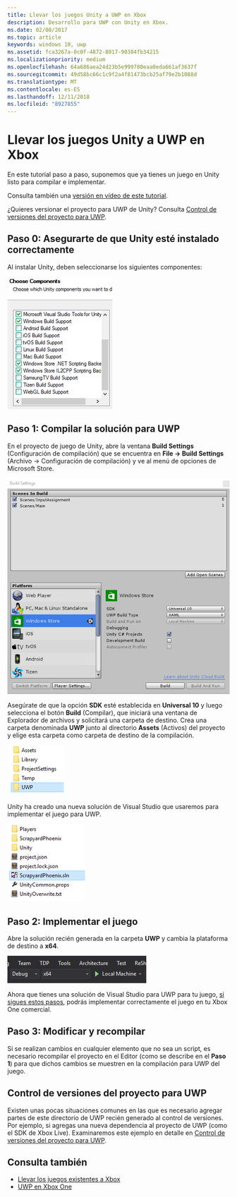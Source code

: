 ```yaml
---
title: Llevar los juegos Unity a UWP en Xbox
description: Desarrollo para UWP con Unity en Xbox.
ms.date: 02/08/2017
ms.topic: article
keywords: windows 10, uwp
ms.assetid: fca3267a-0c0f-4872-8017-90384fb34215
ms.localizationpriority: medium
ms.openlocfilehash: 64a686aea24d23b5e999780eaa0eda661af3637f
ms.sourcegitcommit: 49d58bc66c1c9f2a4f81473bcb25af79e2b1088d
ms.translationtype: MT
ms.contentlocale: es-ES
ms.lasthandoff: 12/11/2018
ms.locfileid: "8927855"
---
```

# <a name="bringing-unity-games-to-uwp-on-xbox"></a>Llevar los juegos Unity a UWP en Xbox


En este tutorial paso a paso, suponemos que ya tienes un juego en Unity listo para compilar e implementar.

Consulta también una [versión en vídeo de este tutorial](https://www.youtube.com/watch?v=f0Ptvw7k-CE).

¿Quieres versionar el proyecto para UWP de Unity? Consulta [Control de versiones del proyecto para UWP](development-lanes-unity-versioning.md).

## <a name="step-0-ensure-unity-is-installed-correctly"></a>Paso 0: Asegurarte de que Unity esté instalado correctamente

Al instalar Unity, deben seleccionarse los siguientes componentes:

![Componentes de instalación de Unity](images/unity-install-components.png)

## <a name="step-1-building-the-uwp-solution"></a>Paso 1: Compilar la solución para UWP

En el proyecto de juego de Unity, abre la ventana **Build Settings** (Configuración de compilación) que se encuentra en **File -> Build Settings** (Archivo -> Configuración de compilación) y ve al menú de opciones de Microsoft Store.

![Ventana de configuración de compilación](images/build-settings.png)

Asegúrate de que la opción **SDK** esté establecida en **Universal 10** y luego selecciona el botón **Build** (Compilar), que iniciará una ventana de Explorador de archivos y solicitará una carpeta de destino. Crea una carpeta denominada **UWP** junto al directorio **Assets** (Activos) del proyecto y elige esta carpeta como carpeta de destino de la compilación.

![Carpeta de destino de la compilación](images/build-destination.png)

Unity ha creado una nueva solución de Visual Studio que usaremos para implementar el juego para UWP.

![Solución de VS para UWP](images/uwp-vs-solution.png)

## <a name="step-2-deploying-your-game"></a>Paso 2: Implementar el juego

Abre la solución recién generada en la carpeta **UWP** y cambia la plataforma de destino a **x64**.

![Plataforma de compilación x64](images/x64-build-platform.png)

Ahora que tienes una solución de Visual Studio para UWP para tu juego, [si sigues estos pasos](getting-started.md), podrás implementar correctamente el juego en tu Xbox One comercial.

## <a name="step-3-modify-and-rebuild"></a>Paso 3: Modificar y recompilar

Si se realizan cambios en cualquier elemento que no sea un script, es necesario recompilar el proyecto en el Editor (como se describe en el __Paso 1__) para que dichos cambios se muestren en la compilación para UWP del juego.

## <a name="versioning-your-uwp-project"></a>Control de versiones del proyecto para UWP

Existen unas pocas situaciones comunes en las que es necesario agregar partes de este directorio de UWP recién generado al control de versiones. Por ejemplo, si agregas una nueva dependencia al proyecto de UWP (como el SDK de Xbox Live).  Examinaremos este ejemplo en detalle en [Control de versiones del proyecto para UWP](development-lanes-unity-versioning.md).

## <a name="see-also"></a>Consulta también
- [Llevar los juegos existentes a Xbox](development-lanes-landing.md)
- [UWP en Xbox One](index.md)

